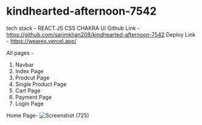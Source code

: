 # kindhearted-afternoon-7542
tech stack - REACT.JS CSS CHAKRA UI 
Github Link - https://github.com/sarimkhan208/kindhearted-afternoon-7542
Deploy Link - https://wearex.vercel.app/

All pages - 
1) Navbar
2) Index Page
3) Prodcut Page
4) Single Product Page
5) Cart Page
6) Payment Page
7) Login Page

Home Page-
![Screenshot (725)](https://user-images.githubusercontent.com/103326809/221513879-5cf6bce7-5852-472b-902c-09c970e80b4f.png)
